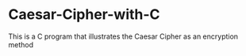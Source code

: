 # Caesar-Cipher-with-C
This is a C program that illustrates the Caesar Cipher as an encryption method
